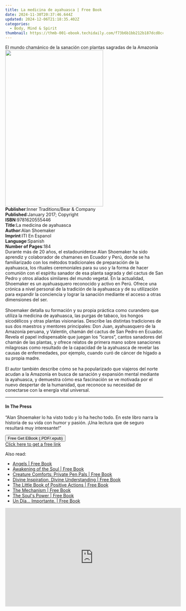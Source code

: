 ```yaml
---
title: La medicina de ayahuasca | Free Book
date: 2024-11-30T20:37:46.644Z
updated: 2024-12-06T21:18:35.402Z
categories:
  - Body, Mind & Spirit
thumbnail: https://thmb-001-ebook.techidaily.com/f73b6b1bb212b187dcd8ccfa4f5e5c52dd10e7d9e6d8db453abff8361c5f2296.jpg
---
```

<main id="book-container">
  <div class="flex flex-col">
    <div class="book-brief flex-1 py-6 px-4 sm:p-6 md:py-10 md:px-8">
      <!-- brief-->
      <div class="book-brief-main">
        El mundo chamánico de la sanación con plantas sagradas de la Amazonía
      </div>
    </div>
    <div
      class="book-meta-info flex-1 grid gap-4 col-start-1 col-end-3 row-start-1 sm:mb-6 sm:grid-cols-4 lg:gap-6 lg:col-start-2 lg:row-end-6 lg:row-span-6 lg:mb-0"
    >
      <div
        class="book-meta-info-left place-content-center mt-4 p-4 text-sm leading-6 col-start-2 col-span-2 dark:text-slate-400"
      >
        <img
          class="w-full h-500 object-cover rounded-lg sm:h-255 sm:col-span-2 lg:col-span-full"
          src="https://img-001-ebook.techidaily.com/541e92bc4facd092b0efcf91231926af57316d998dbb5b80878b1767bb48faf6.jpg"
          alt=""
          width="312"
          height="500"
        />
      </div>
      <div
        class="book-meta-info-right mt-2 col-start-1 row-start-2 col-span-3 self-center"
      >
        <!-- meta data  -->
        <div class="flex flex-col px-4 md:px-8">
          <div class="flex-1">
            <strong>Publisher</strong>:<span class="px-2"
              >Inner Traditions/Bear &amp; Company</span
            >
          </div>
          <div class="flex-1">
            <strong>Published</strong>:<span class="px-2"
              >January 2017; Copyright</span
            >
          </div>
          <div class="flex-1">
            <strong>ISBN</strong>:<span class="px-2">9781620555446</span>
          </div>
          <div class="flex-1">
            <strong>Title</strong>:<span class="px-2"
              >La medicina de ayahuasca</span
            >
          </div>
          <div class="flex-1">
            <strong>Author</strong>:<span class="px-2">Alan Shoemaker</span>
          </div>
          <div class="flex-1">
            <strong>Imprint</strong>:<span class="px-2">ITI En Espanol</span>
          </div>
          <div class="flex-1">
            <strong>Language</strong>:<span class="px-2">Spanish</span>
          </div>
          <div class="flex-1">
            <strong>Number of Pages</strong>:<span class="px-2">184</span>
          </div>
        </div>
      </div>
    </div>
    <div class="book-description flex-1 py-6 px-4 sm:p-6 md:py-10 md:px-8">
      <div class="book-description-main">
        <div accordion-content="" id="description">
          Durante más de 20 años, el estadounidense Alan Shoemaker ha sido
          aprendiz y colaborador de chamanes en Ecuador y Perú, donde se ha
          familiarizado con los métodos tradicionales de preparación de la
          ayahuasca, los rituales ceremoniales para su uso y la forma de hacer
          comunión con el espíritu sanador de esa planta sagrada y del cactus de
          San Pedro y otros aliados similares del mundo vegetal. En la
          actualidad, Shoemaker es un ayahuasquero reconocido y activo en Perú.
          Ofrece una crónica a nivel personal de la tradición de la ayahuasca y
          de su utilización para expandir la conciencia y lograr la sanación
          mediante el acceso a otras dimensiones del ser. <br /><br />Shoemaker
          detalla su formación y su propia práctica como curandero que utiliza
          la medicina de ayahuasca, las purgas de tabaco, los hongos sicodélicos
          y otras plantas visionarias. Describe las distintas tradiciones de sus
          dos maestros y mentores principales: Don Juan, ayahuasquero de la
          Amazonía peruana, y Valentín, chamán del cactus de San Pedro en
          Ecuador. Revela el papel indispensable que juegan los “icaros”, cantos
          sanadores del chamán de las plantas, y ofrece relatos de primera mano
          sobre sanaciones milagrosas como resultado de la capacidad de la
          ayahuasca de revelar las causas de enfermedades, por ejemplo, cuando
          curó de cáncer de hígado a su propia madre. <br /><br />El autor
          también describe cómo se ha popularizado que viajeros del norte acudan
          a la Amazonía en busca de sanación y expansión mental mediante la
          ayahuasca, y demuestra cómo esa fascinación se ve motivada por el
          nuevo despertar de la humanidad, que reconoce su necesidad de
          conectarse con la energía vital universal.
        </div>
        <div class="accordion-fader"></div>
      </div>
    </div>
    <div class="book-excerpts flex-1 py-6 px-4 sm:p-6 md:py-10 md:px-8">
      <!-- excerpts-->
      <div class="book-excerpts-main">
        <hr />
        <h4 class="placeholder placeholder-heading">
          <span>In The Press</span>
        </h4>
        <p>
          “Alan Shoemaker lo ha visto todo y lo ha hecho todo. En este libro
          narra la historia de su vida con humor y pasión. ¡Una lectura que de
          seguro resultará muy interesante!”
        </p>
      </div>
    </div>
    <div
      class="book-about-author flex-1 py-6 px-4 sm:p-6 md:py-10 md:px-8"
    ></div>
    <div class="book-free-get flex-1 py-6 px-4 sm:p-6 md:py-10 md:px-8">
      <button
        id="btn-free-get"
        class="bg-blue-500 hover:bg-blue-700 text-white font-bold py-2 px-4 rounded"
      >
        Free Get EBook (.PDF/.epub)
      </button>
      <div id="countdown-display" class="px-2 text-lg mt-2"></div>
      <a
        id="free-link"
        class="hidden bg-blue-500 hover:bg-blue-700 text-white font-bold py-2 px-4 rounded"
        href="https://www.ebooks.com/en-us/book/95783131/la-medicina-de-ayahuasca/alan-shoemaker/"
        target="_blank"
        >Click here to get a free link</a
      >
    </div>
    <script>
      let countdownTime = 0;
      let countdownInterval = null;
      document
        .getElementById('btn-free-get')
        .addEventListener('click', startCountdown);
      function startCountdown() {
        countdownTime = new Date().getTime() + 60000 * 3;
        countdownInterval = setInterval(updateCountdown, 1000);
        document.getElementById('btn-free-get').disabled = true;
        document
          .getElementById('btn-free-get')
          .classList.add('bg-gray-500', 'cursor-not-allowed');
      }
      function updateCountdown() {
        let currentTime = new Date().getTime();
        let timeLeft = countdownTime - currentTime;
        let secondsLeft = Math.floor(timeLeft / 1000);
        document.getElementById('countdown-display').innerHTML =
          `Remaining time: ${secondsLeft} seconds.`;
        if (secondsLeft <= 0) {
          clearInterval(countdownInterval);
          document.getElementById('btn-free-get').classList.add('hidden');
          document.getElementById('free-link').classList.remove('hidden');
          document.getElementById('countdown-display').innerHTML = '';
        }
      }
    </script>
  </div>
</main>

<ins class="adsbygoogle"
      style="display:block"
      data-ad-client="ca-pub-7571918770474297"
      data-ad-slot="8358498916"
      data-ad-format="auto"
      data-full-width-responsive="true"></ins>
    

<span class="atpl-alsoreadstyle">Also read:</span>
<div><ul>
<li><a href="https://novels-ebooks.techidaily.com/138571115-9780595620678-angels/"><u>Angels | Free Book</u></a></li>
<li><a href="https://novels-ebooks.techidaily.com/138571146-9781440181580-awakening-of-the-soul/"><u>Awakening of the Soul | Free Book</u></a></li>
<li><a href="https://novels-ebooks.techidaily.com/138571204-9780595609918-creature-comforts-private-pen-pals/"><u>Creature Comforts: Private Pen Pals | Free Book</u></a></li>
<li><a href="https://novels-ebooks.techidaily.com/138571063-9781440193125-divine-inspiration-divine-understanding/"><u>Divine Inspiration, Divine Understanding | Free Book</u></a></li>
<li><a href="https://novels-ebooks.techidaily.com/138571166-9781452531953-the-little-book-of-positive-actions/"><u>The Little Book of Positive Actions | Free Book</u></a></li>
<li><a href="https://novels-ebooks.techidaily.com/138571149-9780595805617-the-mechanism/"><u>The Mechanism | Free Book</u></a></li>
<li><a href="https://novels-ebooks.techidaily.com/138571127-9781440193699-the-souls-power/"><u>The Soul's Power | Free Book</u></a></li>
<li><a href="https://novels-ebooks.techidaily.com/138571109-9781617640001-un-dia-importante/"><u>Un Día... Importante. | Free Book</u></a></li>
</ul></div>

<!-- affiliate ads begin -->
<iframe width="560" height="315" src="https://www.youtube.com/embed/5OmJZ4Z8jgk?si=YIoEaPI8geoiFSYE" title="YouTube video player" frameborder="0" allow="accelerometer; autoplay; clipboard-write; encrypted-media; gyroscope; picture-in-picture; web-share" referrerpolicy="strict-origin-when-cross-origin" allowfullscreen></iframe>
<!-- affiliate ads end -->

